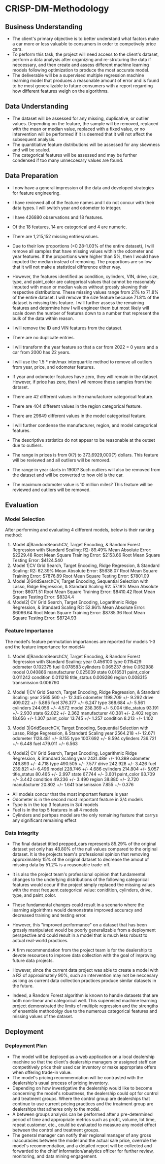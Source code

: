 # CRISP-DM-Methodology

## Business Understanding

- The client's primary objective is to better understand what factors make a car more or less valuable to consumers in order to competively price cars.
- To perform this task, the project will need access to the client's dataset, perform a data analysis after organizing and re-struturing the data if neccessary, and then create and assess different machine learning models following optimization to produce the most accurate model.
- The deliverable will be a supervised multiple regression machine learning model that produces a reasonable amount of error and is found to be most generalizable to future consumers with a report regarding how different features weigh on the algorithms.

## Data Understanding

- The dataset will be assessed for any missing, duplicative, or outlier values. Depending on the feature, the sample will be removed, replaced with the mean or median value, replaced with a fixed value, or no intervention will be performed if it is deemed that it will not affect the subsequent analysis.
- The quantitiative feature distributions will be assessed for any skewness and will be scaled.
- The categorical features will be assessed and may be further condensed if too many unneccesary values are found.

## Data Preparation 

- I now have a general impression of the data and developed strategies for feature engineering. 

- I have reviewed all of the feature names and I do not concur with their data types. I will switch year and odometer to integer. 

- I have 426880 observations and 18 features. 

- Of the 18 features, 14 are categorical and 4 are numeric.

- There are 1,215,152 missing entries/values.

- Due to their low proportions (<0.28-1.03% of the entire dataset), I will remove all samples that have missing values within the odometer and year features. If the proportions were higher than 5%, then I would have imputed the median instead of removing. The proportions are so low that it will not make a statistical difference either way.

- However, the features identified as condition, cylinders, VIN, drive, size, type, and paint_color are categorical values that cannot be reasonably imputed with mean or median values without grossly skewing their respective distributions. These missing values range from 21% to 71.8% of the entire dataset. I will remove the size feature because 71.8% of the dataset is missing this feature. I will further assess the remaining features and determine how I will engineer them but most likely will scale down the number of features down to a number that represent the bulk of the data within reason.

- I will remove the ID and VIN features from the dataset.

- There are no duplicate entries.

- I will transform the year feature so that a car from 2022 = 0 years and a car from 2000 has 22 years.

- I will use the 1.5 * min/max interquartile method to remove all outliers from year, price, and odomoter features. 

- If year and odomoter features have zero, they will remain in the dataset. However, if price has zero, then I wil remove these samples from the dataset.

- There are 42 different values in the manufacturer categorical feature.

- There are 404 different values in the region categorical feature.

- There are 29649 different values in the model categorical feature.

- I will further condense the manufacturer, region, and model categorical features.

- The descriptive statistics do not appear to be reasonable at the outset due to outliers. 

- The range in prices is from 0(?) to 373,6929,000(?) dollars. This feature will be reviewed and all outliers will be removed.

- The range in year starts in 1900? Such outliers will also be removed from the dataset and will be converted to how old is the car.

- The maximum odomoter value is 10 million miles? This feature will be reviewed and outliers will be removed.

## Evaluation

### Model Selection

After performing and evaluating 4 different models, below is their ranking method:

1. Model 4|RandomSearchCV, Target Encoding, & Random Forest Regression with Standard Scaling:
R2: 89.49%
Mean Absolute Error: $2229.48
Root Mean Square Training Error: $2153.66
Root Mean Square Testing Error: $4124.540
2. Model 1|CV Grid Search, Target Encoding, Ridge Regression, & Standard Scaling:
R2: 62.39%
Mean Absolute Error: $5638.07
Root Mean Square Training Error: $7876.89
Root Mean Square Testing Error: $7801.09
3. Model 3|GridSearchCV, Target Encoding, Sequential Selection with Lasso, Ridge Regression, & Standard Scaling
R2: 57.18%
Mean Absolute Error: $6071.51
Root Mean Square Training Error: $8410.42
Root Mean Square Testing Error: $8324.4
4. Model2| CV Grid Search, Target Encoding, Logarithmic Ridge Regression, & Standard Scaling
R2: 52.96%
Mean Absolute Error: $6066.64
Root Mean Square Training Error: $8785.36
Root Mean Square Testing Error: $8724.93

### Feature Importance
The model's feature permutation importances are reported for models 1-3 and the feature importance for model4:

1. Model 4|RandomSearchCV, Target Encoding, & Random Forest Regression with Standard Scaling:
year	0.456100
type	0.115429
odometer	0.102375
fuel	0.078583
cylinders	0.065237
drive	0.052988
model	0.040866
manufacturer	0.025039
state	0.016531
paint_color	0.011242
condition	0.011218
title_status	0.009286
region	0.008315
transmission	0.006790

2. Model 1|CV Grid Search, Target Encoding, Ridge Regression, & Standard Scaling:
year   2565.560 +/- 12.345
odometer   1198.709 +/- 9.292
drive   409.022 +/- 5.865
fuel   376.377 +/- 6.247
type   368.684 +/- 5.561
cylinders   244.056 +/- 4.572
model   238.369 +/- 5.004
title_status   93.191 +/- 2.930
state   62.022 +/- 2.362
manufacturer   40.381 +/- 2.402
region   18.656 +/- 1.307
paint_color   13.745 +/- 1.257
condition   8.213 +/- 1.102

3. Model 3|GridSearchCV, Target Encoding, Sequential Selection with Lasso, Ridge Regression, & Standard Scaling
year   2564.218 +/- 12.671
odometer   1128.481 +/- 8.155
type   1007.692 +/- 8.594
cylinders   736.721 +/- 6.448
fuel   479.011 +/- 6.563

4. Model2| CV Grid Search, Target Encoding, Logarithmic Ridge Regression, & Standard Scaling
year   2431.489 +/- 10.389
odometer   746.893 +/- 4.718
type   490.505 +/- 7.577
drive   242.928 +/- 3.426
fuel   239.821 +/- 6.496
model   228.746 +/- 4.686
cylinders   214.804 +/- 5.057
title_status   80.465 +/- 2.997
state   67.744 +/- 3.601
paint_color   63.709 +/- 3.442
condition   49.236 +/- 3.490
region   38.880 +/- 2.720
manufacturer   20.802 +/- 1.641
transmission   7.855 +/- 0.376

- All models concur that the most important feature is year
- Odometer is in the second most important feature in 3/4 models
- Type is in the top 3 features in 3/4 models
- Fuel is in the top 5 features in all 4 models
- Cylinders and perhpas model are the only remaining feature that carrys any significant remaining effect

### Data Integrity

- The final dataset titled prepped_cars represents 85.29% of the original dataset yet only has 48.80% of the null values compared to the original dataset. It is the projects team's professional opinion that removing approximately 15% of the original dataset to decrease the amout of missing data by 51.2% is a reasonable trade-off. 
 
- It is also the project team's professional opinion that fundamental changes to the underlying distributions of the following categorical features would occur if the project simply replaced the missing values with the most frequent categorical value: conidition, cylinders, drive, type, and paint_color.

- These fundamental changes could result in a scenario where the learning algoirithms would demonstrate improved accuracy and decreased training and testing error. 

- However, this "improved performance" on a dataset that has been grossly manipulated would be poorly generalizable from a deployment perspective and could result in a model that is much less robust to actual real-world practices.

- A firm recommendation from the project team is for the dealership to devote resources to improve data collection with the goal of improving future data projects.

- However, since the current data project was able to create a model with a R2 of approximately 90%, such an intervention may not be neccesary as long as current data collection practices produce similar datasets in the future.

- Indeed, a Random Forest algorithm is known to handle datasets that are both non-linear and categorical well. This supervised machine learning project demonstrated the limits of multiple regression and the strengths of ensemble methodolgy due to the numerous categorical features and missing values of the dataset.

## Deployment
### Deployment Plan

- The model will be deployed as a web application on a local dealership machine so that the client's dealership managers or assigned staff can competitively price their used car inventory or make appropriate offers when offering trade-in value.
- The model's pricing recommendation will be contrasted with the dealership's usual process of pricing inventory.
- Depending on how investigative the dealership would like to become concerning the model's robustness, the dealership could opt for control and treatment groups. Where the control group are dealerships that continue to use current pricing practices and the treatment group are dealerships that adheres only to the model. 
- A between groups analysis can be performed after a pre-determined period of time and appropriate metrics such as profit, volume, lot time, repeat customer, etc., could be evaluated to measure any model effect between the control and treatment groups.
- The general manager can notify their regional manager of any gross inaccuracies between the model and the actual sale price, overrule the model's recommendation, and a detailed report will be collected and forwarded to the chief information/analytics officer for further review, monitoring, and data mining engagement.
